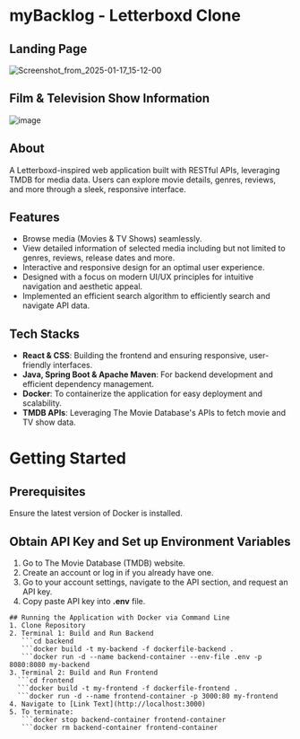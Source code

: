 # myBacklog - Letterboxd Clone 

## Landing Page
![Screenshot_from_2025-01-17_15-12-00](https://github.com/user-attachments/assets/ac91b1e1-24c3-45d1-a5c7-f08ccc8f3ad3)

## Film & Television Show Information 
![image](https://github.com/user-attachments/assets/fc7a3b55-65c3-4e5c-a706-9763cd69ca55)


## About
A Letterboxd-inspired web application built with RESTful APIs, leveraging TMDB for media data. Users can explore movie details, genres, reviews, and more through a sleek, responsive interface.

## Features
- Browse media (Movies & TV Shows) seamlessly.
- View detailed information of selected media including but not limited to genres, reviews, release dates and more.
- Interactive and responsive design for an optimal user experience.
- Designed with a focus on modern UI/UX principles for intuitive navigation and aesthetic appeal.
- Implemented an efficient search algorithm to efficiently search and navigate API data.

## Tech Stacks
- **React & CSS**: Building the frontend and ensuring responsive, user-friendly interfaces.
- **Java, Spring Boot & Apache Maven**: For backend development and efficient dependency management.
- **Docker**: To containerize the application for easy deployment and scalability.
- **TMDB APIs**: Leveraging The Movie Database's APIs to fetch movie and TV show data.

# Getting Started
## Prerequisites
Ensure the latest version of Docker is installed.

## Obtain API Key and Set up Environment Variables
1. Go to The Movie Database (TMDB) website.
2. Create an account or log in if you already have one.
3. Go to your account settings, navigate to the API section, and request an API key.
4. Copy paste API key into **.env** file.
```
## Running the Application with Docker via Command Line
1. Clone Repository
2. Terminal 1: Build and Run Backend
   ```cd backend
   ```docker build -t my-backend -f dockerfile-backend .
   ```docker run -d --name backend-container --env-file .env -p 8080:8080 my-backend
3. Terminal 2: Build and Run Frontend 
  ```cd frontend
  ```docker build -t my-frontend -f dockerfile-frontend .
  ```docker run -d --name frontend-container -p 3000:80 my-frontend
4. Navigate to [Link Text](http://localhost:3000)
5. To terminate:
   ```docker stop backend-container frontend-container
   ```docker rm backend-container frontend-container
     


